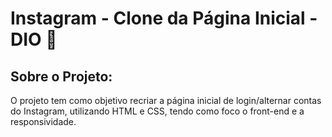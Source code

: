 # Instagram - Clone da Página Inicial - DIO :calling:





## Sobre o Projeto:

O projeto tem como objetivo recriar a página inicial de login/alternar contas do Instagram, utilizando HTML e CSS, tendo como foco o front-end e a responsividade.

